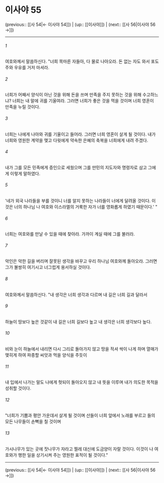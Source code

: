 # 이사야 55

(previous:: [[사 54|← 이사야 54]]) | (up:: [[이사야]]) | (next:: [[사 56|이사야 56 →]])

***




###### 1 

여호와께서 말씀하신다. "너희 목마른 자들아, 다 물로 나아오라. 돈 없는 자도 와서 포도주와 우유를 거저 마셔라. 



###### 2 

너희가 어째서 양식이 아닌 것을 위해 돈을 쓰며 만족을 주지 못하는 것을 위해 수고하느냐? 너희는 내 말에 귀를 기울여라. 그러면 너희가 좋은 것을 먹을 것이며 너희 영혼이 만족을 누릴 것이다. 



###### 3 

너희는 나에게 나아와 귀를 기울이고 들어라. 그러면 너희 영혼이 살게 될 것이다. 내가 너희와 영원한 계약을 맺고 다윗에게 약속한 은혜의 축복을 너희에게 내려 주겠다. 



###### 4 

내가 그를 모든 민족에게 증인으로 세웠으며 그를 만민의 지도자와 명령자로 삼고 그에게 이렇게 말하였다. 



###### 5 

'네가 외국 나라들을 부를 것이니 너를 알지 못하는 나라들이 너에게 달려올 것이다. 이것은 너의 하나님 나 여호와 이스라엘의 거룩한 자가 너를 영화롭게 하였기 때문이다.' " 



###### 6 

너희는 여호와를 만날 수 있을 때에 찾아라. 가까이 계실 때에 그를 불러라. 



###### 7 

악인은 악한 길을 버리며 잘못된 생각을 바꾸고 우리 하나님 여호와께 돌아오라. 그러면 그가 불쌍히 여기시고 너그럽게 용서하실 것이다. 



###### 8 

여호와께서 말씀하신다. "내 생각은 너희 생각과 다르며 내 길은 너희 길과 달라서 



###### 9 

하늘이 땅보다 높은 것같이 내 길은 너희 길보다 높고 내 생각은 너희 생각보다 높다. 



###### 10 

비와 눈이 하늘에서 내리면 다시 그리로 돌아가지 않고 땅을 적셔 싹이 나게 하며 열매가 맺히게 하여 파종할 씨앗과 먹을 양식을 주듯이 



###### 11 

내 입에서 나가는 말도 나에게 헛되이 돌아오지 않고 내 뜻을 이루며 내가 의도한 목적을 성취할 것이다. 



###### 12 

"너희가 기쁨과 평안 가운데서 살게 될 것이며 산들이 너희 앞에서 노래를 부르고 들의 모든 나무들이 손뼉을 칠 것이며 



###### 13 

가시나무가 있는 곳에 잣나무가 자라고 찔레 대신에 도금양이 자랄 것이다. 이것이 나 여호와가 행한 일을 상기시켜 주는 영원한 표적이 될 것이다."

***

(previous:: [[사 54|← 이사야 54]]) | (up:: [[이사야]]) | (next:: [[사 56|이사야 56 →]])

